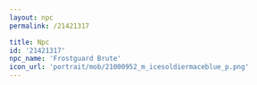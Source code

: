 ```yaml
---
layout: npc
permalink: /21421317

title: Npc
id: '21421317'
npc_name: 'Frostguard Brute'
icon_url: 'portrait/mob/21000952_m_icesoldiermaceblue_p.png'
---
```

